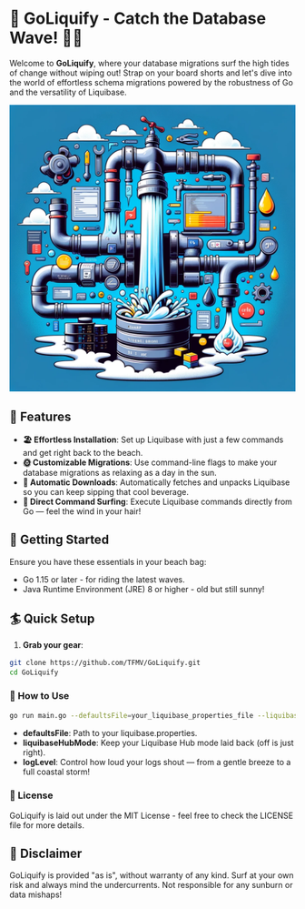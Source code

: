 # 🌊 GoLiquify - Catch the Database Wave! 🏄‍♂️

Welcome to **GoLiquify**, where your database migrations surf the high tides of change without wiping out! Strap on your board shorts and let's dive into the world of effortless schema migrations powered by the robustness of Go and the versatility of Liquibase.

![GoLiquify](GoLiquify.webp)

## 🐚 Features

- **🏖 Effortless Installation**: Set up Liquibase with just a few commands and get right back to the beach.
- **🌞 Customizable Migrations**: Use command-line flags to make your database migrations as relaxing as a day in the sun.
- **🌊 Automatic Downloads**: Automatically fetches and unpacks Liquibase so you can keep sipping that cool beverage.
- **🌴 Direct Command Surfing**: Execute Liquibase commands directly from Go — feel the wind in your hair!

## 🌺 Getting Started

Ensure you have these essentials in your beach bag:

- Go 1.15 or later - for riding the latest waves.
- Java Runtime Environment (JRE) 8 or higher - old but still sunny!

## 🏄 Quick Setup

1. **Grab your gear**:

```bash
git clone https://github.com/TFMV/GoLiquify.git
cd GoLiquify
```

### 🌅 How to Use

```bash
go run main.go --defaultsFile=your_liquibase_properties_file --liquibaseHubMode=off --logLevel=info
```

- **defaultsFile**: Path to your liquibase.properties.
- **liquibaseHubMode**: Keep your Liquibase Hub mode laid back (off is just right).
- **logLevel**: Control how loud your logs shout — from a gentle breeze to a full coastal storm!

### 📜 License

GoLiquify is laid out under the MIT License - feel free to check the LICENSE file for more details.

## 🚫 Disclaimer

GoLiquify is provided "as is", without warranty of any kind. Surf at your own risk and always mind the undercurrents. Not responsible for any sunburn or data mishaps!

